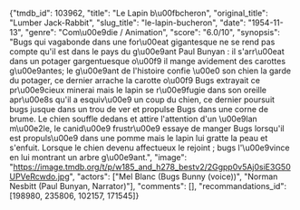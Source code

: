{"tmdb_id": 103962, "title": "Le Lapin b\u00fbcheron", "original_title": "Lumber Jack-Rabbit", "slug_title": "le-lapin-bucheron", "date": "1954-11-13", "genre": "Com\u00e9die / Animation", "score": "6.0/10", "synopsis": "Bugs qui vagabonde dans une for\u00eat gigantesque ne se rend pas compte qu'il est dans le pays du g\u00e9ant Paul Bunyan : il s'arr\u00eat dans un potager gargentuesque o\u00f9 il mange avidement des carottes g\u00e9antes; le g\u00e9ant de l'histoire confie \u00e0 son chien la garde du potager, ce dernier arrache la carotte o\u00f9 Bugs extrayait ce pr\u00e9cieux minerai mais le lapin se r\u00e9fugie dans son oreille apr\u00e8s qu'il a esquiv\u00e9 un coup du chien, ce dernier poursuit bugs jusque dans un trou de ver et propulse Bugs dans une corne de brume. Le chien souffle dedans et attire l'attention d'un \u00e9lan m\u00e2le, le canid\u00e9 frustr\u00e9 essaye de manger Bugs lorsqu'il est propuls\u00e9 dans une pomme mais le lapin lui gratte la peau et s'enfuit. Lorsque le chien devenu affectueux le rejoint ; bugs l'\u00e9vince en lui montrant un arbre g\u00e9ant.", "image": "https://image.tmdb.org/t/p/w185_and_h278_bestv2/2Ggpp0v5Aj0siE3G50UPVeRcwdo.jpg", "actors": ["Mel Blanc (Bugs Bunny (voice))", "Norman Nesbitt (Paul Bunyan, Narrator)"], "comments": [], "recommandations_id": [198980, 235806, 102157, 171545]}
